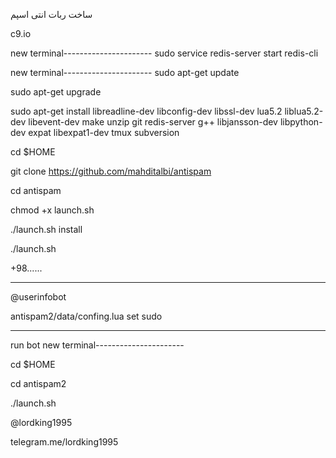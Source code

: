 ساخت ربات انتی اسپم


c9.io


new terminal----------------------
sudo service redis-server start redis-cli



new terminal----------------------
sudo apt-get update

sudo apt-get upgrade

sudo apt-get install libreadline-dev libconfig-dev libssl-dev lua5.2 liblua5.2-dev libevent-dev make unzip git redis-server g++ libjansson-dev libpython-dev expat libexpat1-dev tmux subversion

cd $HOME

git clone https://github.com/mahditalbi/antispam

cd antispam

chmod +x launch.sh

./launch.sh install

./launch.sh

+98......

---------------------------

@userinfobot

antispam2/data/confing.lua                        set sudo

----------------------------------------



run bot 
new terminal----------------------

cd $HOME

cd antispam2

./launch.sh



@lordking1995

telegram.me/lordking1995



